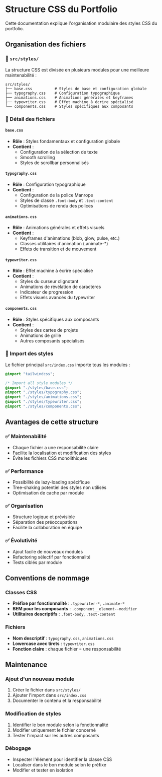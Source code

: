 # Structure CSS du Portfolio

Cette documentation explique l'organisation modulaire des styles CSS du portfolio.

## Organisation des fichiers

### 📁 `src/styles/`

La structure CSS est divisée en plusieurs modules pour une meilleure maintenabilité :

```
src/styles/
├── base.css          # Styles de base et configuration globale
├── typography.css    # Configuration typographique
├── animations.css    # Animations générales et keyframes
├── typewriter.css    # Effet machine à écrire spécialisé
└── components.css    # Styles spécifiques aux composants
```

### 📄 Détail des fichiers

#### `base.css`

- **Rôle** : Styles fondamentaux et configuration globale
- **Contient** :
  - Configuration de la sélection de texte
  - Smooth scrolling
  - Styles de scrollbar personnalisés

#### `typography.css`

- **Rôle** : Configuration typographique
- **Contient** :
  - Configuration de la police Manrope
  - Styles de classe `.font-body` et `.text-content`
  - Optimisations de rendu des polices

#### `animations.css`

- **Rôle** : Animations générales et effets visuels
- **Contient** :
  - Keyframes d'animations (blob, glow, pulse, etc.)
  - Classes utilitaires d'animation (.animate-\*)
  - Effets de transition et de mouvement

#### `typewriter.css`

- **Rôle** : Effet machine à écrire spécialisé
- **Contient** :
  - Styles du curseur clignotant
  - Animations de révélation de caractères
  - Indicateur de progression
  - Effets visuels avancés du typewriter

#### `components.css`

- **Rôle** : Styles spécifiques aux composants
- **Contient** :
  - Styles des cartes de projets
  - Animations de grille
  - Autres composants spécialisés

### 🔄 Import des styles

Le fichier principal `src/index.css` importe tous les modules :

```css
@import "tailwindcss";

/* Import all style modules */
@import "./styles/base.css";
@import "./styles/typography.css";
@import "./styles/animations.css";
@import "./styles/typewriter.css";
@import "./styles/components.css";
```

## Avantages de cette structure

### ✅ **Maintenabilité**

- Chaque fichier a une responsabilité claire
- Facilite la localisation et modification des styles
- Évite les fichiers CSS monolithiques

### ✅ **Performance**

- Possibilité de lazy-loading spécifique
- Tree-shaking potentiel des styles non utilisés
- Optimisation de cache par module

### ✅ **Organisation**

- Structure logique et prévisible
- Séparation des préoccupations
- Facilite la collaboration en équipe

### ✅ **Évolutivité**

- Ajout facile de nouveaux modules
- Refactoring sélectif par fonctionnalité
- Tests ciblés par module

## Conventions de nommage

### Classes CSS

- **Préfixe par fonctionnalité** : `.typewriter-*`, `.animate-*`
- **BEM pour les composants** : `.component__element--modifier`
- **Utilitaires descriptifs** : `.font-body`, `.text-content`

### Fichiers

- **Nom descriptif** : `typography.css`, `animations.css`
- **Lowercase avec tirets** : `typewriter.css`
- **Fonction claire** : chaque fichier = une responsabilité

## Maintenance

### Ajout d'un nouveau module

1. Créer le fichier dans `src/styles/`
2. Ajouter l'import dans `src/index.css`
3. Documenter le contenu et la responsabilité

### Modification de styles

1. Identifier le bon module selon la fonctionnalité
2. Modifier uniquement le fichier concerné
3. Tester l'impact sur les autres composants

### Débogage

- Inspecter l'élément pour identifier la classe CSS
- Localiser dans le bon module selon le préfixe
- Modifier et tester en isolation
